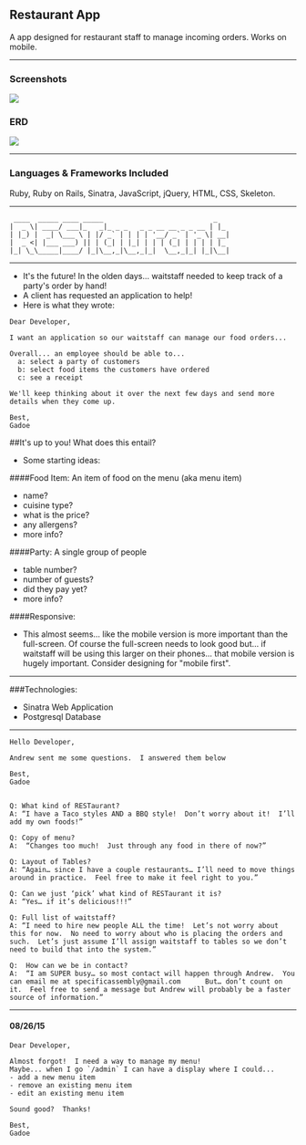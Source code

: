 ## Restaurant App

A app designed for restaurant staff to manage incoming orders. Works on mobile.

---

### Screenshots

<img src="/Users/Matt-Air/src/wdi/RESTaurant/public/images/Screenshot.png">

### ERD
<img src="/Users/Matt-Air/src/wdi/RESTaurant/public/images/RESTaurant_ERD.png">

---

### Languages & Frameworks Included

Ruby, Ruby on Rails, Sinatra, JavaScript, jQuery, HTML, CSS, Skeleton.

---
```
 ____  _____ ____ _____                           _
|  _ \| ____/ ___|_   _|_ _ _   _ _ __ __ _ _ __ | |_
| |_) |  _| \___ \ | |/ _` | | | | '__/ _` | '_ \| __|
|  _ <| |___ ___) || | (_| | |_| | | | (_| | | | | |_
|_| \_\_____|____/ |_|\__,_|\__,_|_|  \__,_|_| |_|\__|

```

---

- It's the future!  In the olden days... waitstaff needed to keep track of a party's order by hand!
- A client has requested an application to help!
- Here is what they wrote:

```
Dear Developer,

I want an application so our waitstaff can manage our food orders...

Overall... an employee should be able to...
  a: select a party of customers
  b: select food items the customers have ordered
  c: see a receipt

We'll keep thinking about it over the next few days and send more details when they come up.

Best,
Gadoe
```

##It's up to you!  What does this entail?  
- Some starting ideas:

####Food Item: An item of food on the menu (aka menu item)
- name?
- cuisine type?
- what is the price?
- any allergens?
- more info?

####Party: A single group of people
- table number?
- number of guests?
- did they pay yet?
- more info?

####Responsive:
- This almost seems... like the mobile version is more important than the full-screen.  Of course the full-screen needs to look good but... if waitstaff will be using this larger on their phones...  that mobile version is hugely important.  Consider designing for "mobile first".

---

###Technologies:
- Sinatra Web Application
- Postgresql Database

---

```
Hello Developer,

Andrew sent me some questions.  I answered them below

Best,
Gadoe


Q: What kind of RESTaurant?
A: “I have a Taco styles AND a BBQ style!  Don’t worry about it!  I’ll add my own foods!”

Q: Copy of menu?
A:  “Changes too much!  Just through any food in there of now?”

Q: Layout of Tables?
A: “Again… since I have a couple restaurants… I’ll need to move things around in practice.  Feel free to make it feel right to you.”

Q: Can we just ‘pick’ what kind of RESTaurant it is?
A: “Yes… if it’s delicious!!!”

Q: Full list of waitstaff?
A: “I need to hire new people ALL the time!  Let’s not worry about this for now.  No need to worry about who is placing the orders and such.  Let’s just assume I’ll assign waitstaff to tables so we don’t need to build that into the system.”

Q:  How can we be in contact?
A:  “I am SUPER busy… so most contact will happen through Andrew.  You can email me at specificassembly@gmail.com      But… don’t count on it.  Feel free to send a message but Andrew will probably be a faster source of information.”

```

---

#### 08/26/15
```
Dear Developer,

Almost forgot!  I need a way to manage my menu!
Maybe... when I go `/admin` I can have a display where I could...
- add a new menu item
- remove an existing menu item
- edit an existing menu item

Sound good?  Thanks!

Best,
Gadoe

```
